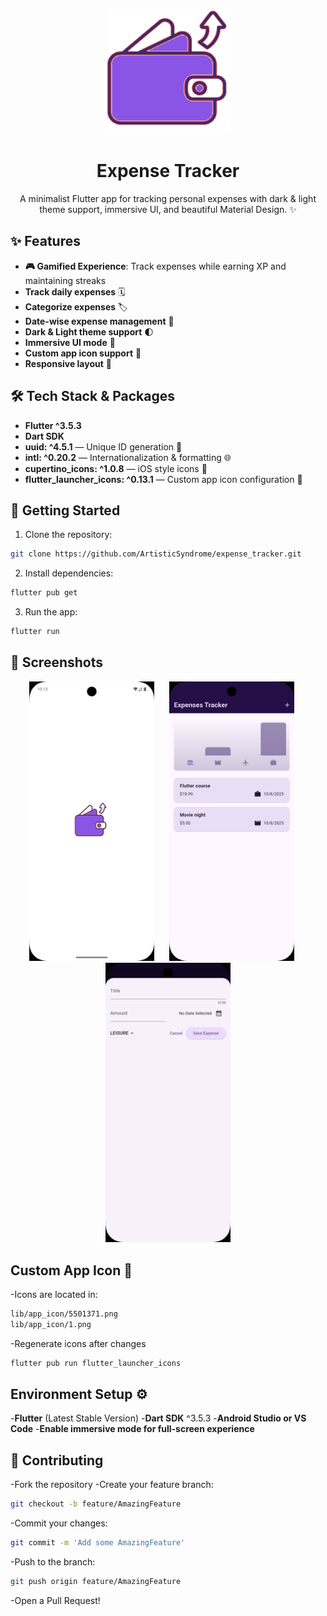 <p align="center">
  <img src="lib/app_icon/no background.png" width="200" alt="Expense Tracker Logo">
</p>

<h1 align="center">Expense Tracker</h1>
<p align="center">A minimalist Flutter app for tracking personal expenses with dark & light theme support, immersive UI, and beautiful Material Design. ✨</p>

## ✨ Features

- **🎮 Gamified Experience**: Track expenses while earning XP and maintaining streaks
- **Track daily expenses** 🗓
- **Categorize expenses** 🏷
- **Date-wise expense management** 📆
- **Dark & Light theme support** 🌓
- **Immersive UI mode** 📱
- **Custom app icon support** 🔖
- **Responsive layout** 📐

## 🛠 Tech Stack & Packages

- **Flutter ^3.5.3**
- **Dart SDK**
- **uuid: ^4.5.1** — Unique ID generation 🔑
- **intl: ^0.20.2** — Internationalization & formatting 🌐
- **cupertino_icons: ^1.0.8** — iOS style icons 🎨
- **flutter_launcher_icons: ^0.13.1** — Custom app icon configuration 📱


## 🚀 Getting Started

1. Clone the repository:
```bash
git clone https://github.com/ArtisticSyndrome/expense_tracker.git
```

2. Install dependencies:
```bash
flutter pub get
```

3. Run the app:
```bash
flutter run
```

## 📱 Screenshots

<p align="center">
  <img src="lib/screenshots/splash screen.png" width="200" alt="Splash Screen">
  &nbsp;&nbsp;&nbsp;&nbsp;
  <img src="lib/screenshots/main screen.png" width="200" alt="Main Screen">
  &nbsp;&nbsp;&nbsp;&nbsp;
  <img src="lib/screenshots/add expense.png" width="200" alt="Add Expense Screen">
</p>

## Custom App Icon 🎨
-Icons are located in:
 ```bash
 lib/app_icon/5501371.png
 lib/app_icon/1.png
```
-Regenerate icons after changes
```bash
flutter pub run flutter_launcher_icons
```

## Environment Setup ⚙️

-**Flutter** (Latest Stable Version)
-**Dart SDK** ^3.5.3
-**Android Studio or VS Code**
-**Enable immersive mode for full-screen experience**

## 🤝 Contributing

-Fork the repository
-Create your feature branch:
```bash
git checkout -b feature/AmazingFeature
```
-Commit your changes:
```bash
git commit -m 'Add some AmazingFeature'
```
-Push to the branch:
```bash
git push origin feature/AmazingFeature
```
-Open a Pull Request!

